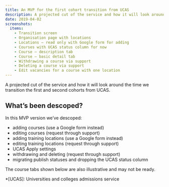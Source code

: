 ```yaml
---
title: An MVP for the first cohort transition from UCAS
description: A projected cut of the service and how it will look around the time we transition the first and second cohorts from UCAS.
date: 2019-04-02
screenshots:
  items:
    - Transition screen
    - Organisation page with locations
    - Locations – read only with Google form for adding
    - Courses with UCAS status column for now
    - Course – description tab
    - Course – basic detail tab
    - Withdrawing a course via support
    - Deleting a course via support
    - Edit vacancies for a course with one location
---
```


A projected cut of the service and how it will look around the time we transition the first and second cohorts from UCAS.

## What’s been descoped?

In this MVP version we’ve descoped:

- adding courses (use a Google form instead)
- editing courses (request through support)
- adding training locations (use a Google form instead)
- editing training locations (request through support)
- UCAS Apply settings
- withdrawing and deleting (request through support)
- migrating publish statuses and dropping the UCAS status column

The course tabs shown below are also illustrative and may not be ready.

*[UCAS]: Universities and colleges admissions service
